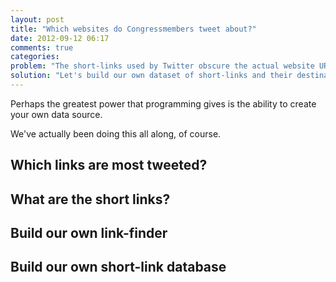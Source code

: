 ```yaml
---
layout: post
title: "Which websites do Congressmembers tweet about?"
date: 2012-09-12 06:17
comments: true
categories: 
problem: "The short-links used by Twitter obscure the actual website URLs."
solution: "Let's build our own dataset of short-links and their destinations."
---
```


Perhaps the greatest power that programming gives is the ability to create your own data source.

We've actually been doing this all along, of course.

## Which links are most tweeted?


## What are the short links?


## Build our own link-finder


## Build our own short-link database

